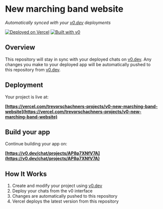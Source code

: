 # New marching band website

*Automatically synced with your [v0.dev](https://v0.dev) deployments*

[![Deployed on Vercel](https://img.shields.io/badge/Deployed%20on-Vercel-black?style=for-the-badge&logo=vercel)](https://vercel.com/trevorschachners-projects/v0-new-marching-band-website)
[![Built with v0](https://img.shields.io/badge/Built%20with-v0.dev-black?style=for-the-badge)](https://v0.dev/chat/projects/AP8p7XNfV7A)

## Overview

This repository will stay in sync with your deployed chats on [v0.dev](https://v0.dev).
Any changes you make to your deployed app will be automatically pushed to this repository from [v0.dev](https://v0.dev).

## Deployment

Your project is live at:

**[https://vercel.com/trevorschachners-projects/v0-new-marching-band-website](https://vercel.com/trevorschachners-projects/v0-new-marching-band-website)**

## Build your app

Continue building your app on:

**[https://v0.dev/chat/projects/AP8p7XNfV7A](https://v0.dev/chat/projects/AP8p7XNfV7A)**

## How It Works

1. Create and modify your project using [v0.dev](https://v0.dev)
2. Deploy your chats from the v0 interface
3. Changes are automatically pushed to this repository
4. Vercel deploys the latest version from this repository